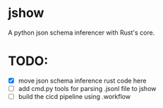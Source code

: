 # jshow

A python json schema inferencer with Rust's core. 

# TODO:
- [X] move json schema inference rust code here
- [ ] add cmd.py tools for parsing .jsonl file to jshow
- [ ] build the cicd pipeline using .workflow
